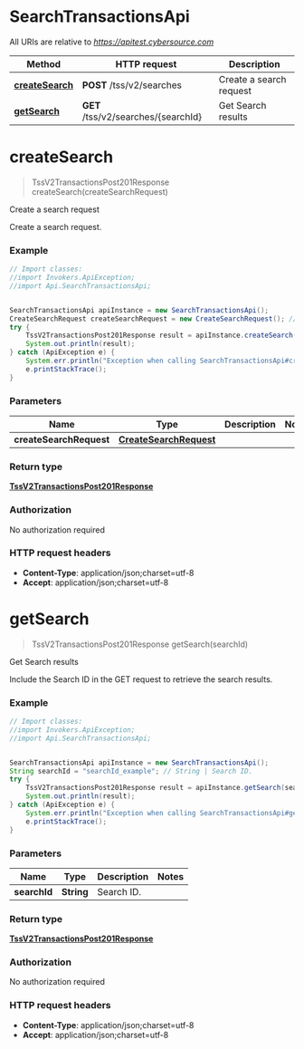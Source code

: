 # SearchTransactionsApi

All URIs are relative to *https://apitest.cybersource.com*

Method | HTTP request | Description
------------- | ------------- | -------------
[**createSearch**](SearchTransactionsApi.md#createSearch) | **POST** /tss/v2/searches | Create a search request
[**getSearch**](SearchTransactionsApi.md#getSearch) | **GET** /tss/v2/searches/{searchId} | Get Search results


<a name="createSearch"></a>
# **createSearch**
> TssV2TransactionsPost201Response createSearch(createSearchRequest)

Create a search request

Create a search request. 

### Example
```java
// Import classes:
//import Invokers.ApiException;
//import Api.SearchTransactionsApi;


SearchTransactionsApi apiInstance = new SearchTransactionsApi();
CreateSearchRequest createSearchRequest = new CreateSearchRequest(); // CreateSearchRequest | 
try {
    TssV2TransactionsPost201Response result = apiInstance.createSearch(createSearchRequest);
    System.out.println(result);
} catch (ApiException e) {
    System.err.println("Exception when calling SearchTransactionsApi#createSearch");
    e.printStackTrace();
}
```

### Parameters

Name | Type | Description  | Notes
------------- | ------------- | ------------- | -------------
 **createSearchRequest** | [**CreateSearchRequest**](CreateSearchRequest.md)|  |

### Return type

[**TssV2TransactionsPost201Response**](TssV2TransactionsPost201Response.md)

### Authorization

No authorization required

### HTTP request headers

 - **Content-Type**: application/json;charset=utf-8
 - **Accept**: application/json;charset=utf-8

<a name="getSearch"></a>
# **getSearch**
> TssV2TransactionsPost201Response getSearch(searchId)

Get Search results

Include the Search ID in the GET request to retrieve the search results.

### Example
```java
// Import classes:
//import Invokers.ApiException;
//import Api.SearchTransactionsApi;


SearchTransactionsApi apiInstance = new SearchTransactionsApi();
String searchId = "searchId_example"; // String | Search ID.
try {
    TssV2TransactionsPost201Response result = apiInstance.getSearch(searchId);
    System.out.println(result);
} catch (ApiException e) {
    System.err.println("Exception when calling SearchTransactionsApi#getSearch");
    e.printStackTrace();
}
```

### Parameters

Name | Type | Description  | Notes
------------- | ------------- | ------------- | -------------
 **searchId** | **String**| Search ID. |

### Return type

[**TssV2TransactionsPost201Response**](TssV2TransactionsPost201Response.md)

### Authorization

No authorization required

### HTTP request headers

 - **Content-Type**: application/json;charset=utf-8
 - **Accept**: application/json;charset=utf-8

